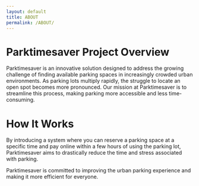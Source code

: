 ```yaml
---
layout: default
title: ABOUT
permalink: /ABOUT/
---
```


# **Parktimesaver Project Overview**

 Parktimesaver is an innovative solution designed to address the growing challenge of finding available parking spaces in increasingly crowded urban environments. As parking lots multiply rapidly, the struggle to locate an open spot becomes more pronounced. Our mission at Parktimesaver is to streamline this process, making parking more accessible and less time-consuming.

 

 # **How It Works**

 By introducing a system where you can reserve a parking space at a specific time and pay online within a few hours of using the parking lot, Parktimesaver aims to drastically reduce the time and stress associated with parking.

 Parktimesaver is committed to improving the urban parking experience and making it more efficient for everyone.

